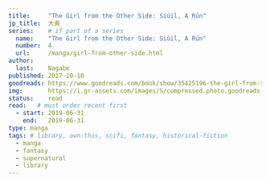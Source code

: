 ```yaml
---
title:     "The Girl from the Other Side: Siúil, A Rún"
jp_title:  大奥
series:    # if part of a series
  name:    "The Girl from the Other Side: Siúil, A Rún"
  number:  4
  url:     /manga/girl-from-other-side.html
author:   
  last:    Nagabe
published: 2017-10-10 
goodreads: https://www.goodreads.com/book/show/35425196-the-girl-from-the-other-side
img:       https://i.gr-assets.com/images/S/compressed.photo.goodreads.com/books/1522428119i/35425196.jpg
status:    read
read:   # must order recent first
  - start: 2019-06-31  
    end:   2019-06-31 
type: manga
tags: # library, own-this, scifi, fantasy, historical-fiction
  - manga
  - fantasy
  - supernatural
  - library
---
```



